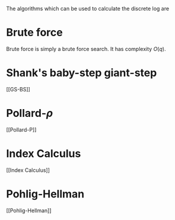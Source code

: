 The algorithms which can be used to calculate the discrete log are 

# Brute force 

Brute force is simply a brute force search. It has complexity $O(q)$. 

# Shank's baby-step giant-step
[[GS-BS]]

# Pollard-$\rho$ 
[[Pollard-P]]

# Index Calculus
[[Index Calculus]]

# Pohlig-Hellman 
[[Pohlig-Hellman]]